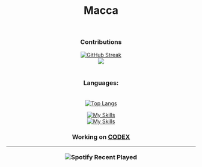 <div id="header" align="center">

# Macca <br><br>

### Contributions<br>
[![GitHub Streak](http://github-readme-streak-stats.herokuapp.com?user=mcc-macca&theme=tokyonight_duo&hide_border=true&border_radius=15)](https://git.io/streak-stats)<br>
<img src="https://profile-counter.glitch.me/mcc-macca/count.svg?">
  #
  
### Languages:<br><br>
  
[![Top Langs](https://github-readme-stats.vercel.app/api/top-langs/?username=mcc-macca&layout=compact&theme=transparent&hide_border=true&border_radius=15)](https://github.com/anuraghazra/github-readme-stats)

[![My Skills](https://skillicons.dev/icons?i=php,javascript,java,fortran,bash,c,cs,cpp,dotnet,jquery)](https://skillicons.dev)<br>
[![My Skills](https://skillicons.dev/icons?i=linux,matlab,mysql,nodejs,r,ruby,scala)](https://skillicons.dev)<br>
  
  <h3>Working on <a class="link" href="https://maccacomputer.com/product/codex" target="_blank">CODEX</a><br><hr>
  
 ![Spotify Recent Played](https://spotify-recently-played-readme.vercel.app/api?user=hkoa8gviiizh2h8bbyjukgx13)
</div>
